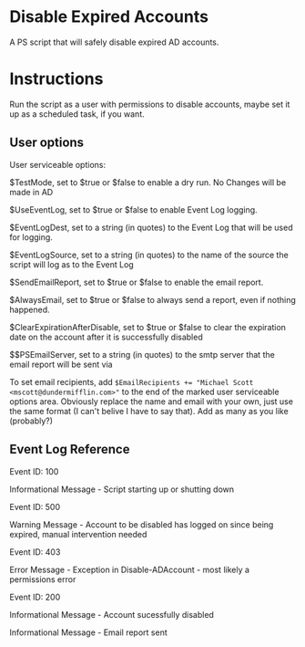 # Disable Expired Accounts

A PS script that will safely disable expired AD accounts.

# Instructions

Run the script as a user with permissions to disable accounts, maybe set it up as a scheduled task, if you want.

## User options

User serviceable options:

$TestMode, set to $true or $false to enable a dry run. No Changes will be made in AD

$UseEventLog, set to $true or $false to enable Event Log logging.

$EventLogDest, set to a string (in quotes) to the Event Log that will be used for logging.

$EventLogSource, set to a string (in quotes) to the name of the source the script will log as to the Event Log

$SendEmailReport, set to $true or $false to enable the email report.

$AlwaysEmail, set to $true or $false to always send a report, even if nothing happened.

$ClearExpirationAfterDisable, set to $true or $false to clear the expiration date on the account after it is successfully disabled

$$PSEmailServer, set to a string (in quotes) to the smtp server that the email report will be sent via

To set email recipients, add `$EmailRecipients += "Michael Scott <mscott@dundermifflin.com>"` to the end of the marked user serviceable options area. Obviously replace the name and email with your own, just use the same format (I can't belive I have to say that). Add as many as you like (probably?)

## Event Log Reference

Event ID: 100

Informational Message - Script starting up or shutting down

Event ID: 500

Warning Message - Account to be disabled has logged on since being expired, manual intervention needed

Event ID: 403

Error Message - Exception in Disable-ADAccount - most likely a permissions error

Event ID: 200

Informational Message - Account sucessfully disabled

Informational Message - Email report sent
